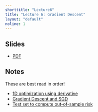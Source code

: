 ```yaml
---
shorttitle: "Lecture6"
title: "Lecture 6: Gradient Descent"
layout: "default"
noline: 1
---
```


## Slides

- [PDF](../slides/lecture6.pdf)

## Notes

These are best read in order!

- [1D optimization using derivative](../wiki/optimcalc.html)
- [Gradient Descent and SGD](../wiki/gradientdescent.html)
- [Test set to compute out-of-sample risk](../wiki/testingtraining.html)
